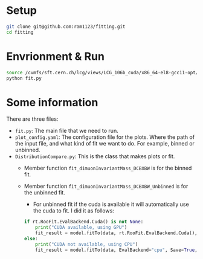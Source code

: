 # Setup

```bash
git clone git@github.com:ram1123/fitting.git
cd fitting
```

# Envrionment & Run

```bash
source /cvmfs/sft.cern.ch/lcg/views/LCG_106b_cuda/x86_64-el8-gcc11-opt/setup.sh
python fit.py
```

# Some information

There are three files:

- `fit.py`: The main file that we need to run.
- `plot_config.yaml`: The configuration file for the plots. Where the path of the input file, and what kind of fit we want to do. For example, binned or unbinned.
- `DistributionCompare.py`: This is the class that makes plots or fit.
    - Member function `fit_dimuonInvariantMass_DCBXBW` is for the binned fit.
    - Member function `fit_dimuonInvariantMass_DCBXBW_Unbinned` is for the unbinned fit.
        - For unbinned fit if the cuda is available it will automatically use the cuda to fit. I did it as follows:

        ```python
        if rt.RooFit.EvalBackend.Cuda() is not None:
            print("CUDA available, using GPU")
            fit_result = model.fitTo(data, rt.RooFit.EvalBackend.Cuda(), Save=True, SumW2Error=True) # use GPU
        else:
            print("CUDA not available, using CPU")
            fit_result = model.fitTo(data, EvalBackend="cpu", Save=True, SumW2Error=True)
        ```
